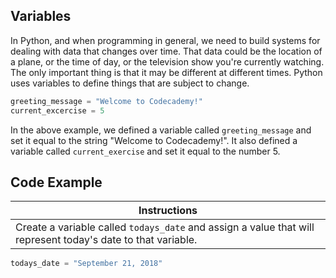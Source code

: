 ## Variables

In Python, and when programming in general, we need to build systems for dealing with data that changes over time. That data could be the location of a plane, or the time of day, or the television show you're currently watching. The only important thing is that it may be different at different times. Python uses variables to define things that are subject to change.

``` python
greeting_message = "Welcome to Codecademy!"
current_excercise = 5
```

In the above example, we defined a variable called `greeting_message` and set it equal to the string "Welcome to Codecademy!". It also defined a variable called `current_exercise` and set it equal to the number 5.

## Code Example

Instructions  | 
------------  | 
Create a variable called `todays_date` and assign a value that will represent today's date to that variable.        |

```python
todays_date = "September 21, 2018"
```
